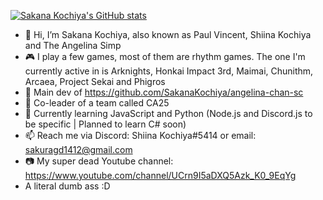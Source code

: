 [![Sakana Kochiya's GitHub stats](https://github-readme-stats.vercel.app/api?username=SakanaKochiya&show_icons=true&theme=tokyonight)](https://github.com/anuraghazra/github-readme-stats)



- 👋 Hi, I’m Sakana Kochiya, also known as Paul Vincent, Shiina Kochiya and The Angelina Simp
- 🎮 I play a few games, most of them are rhythm games. The one I'm currently active in is Arknights, Honkai Impact 3rd, Maimai, Chunithm, Arcaea, Project Sekai and Phigros
- 🤖️ Main dev of https://github.com/SakanaKochiya/angelina-chan-sc
- 🤝 Co-leader of a team called CA25
- 🌱 Currently learning JavaScript and Python (Node.js and Discord.js to be specific | Planned to learn C# soon)
- 📫 Reach me via Discord: Shiina Kochiya#5414 or email: sakuragd1412@gmail.com
- 📷 My super dead Youtube channel: https://www.youtube.com/channel/UCrn9I5aDXQ5Azk_K0_9EqYg
- A literal dumb ass :D


<!--
**SakuraKaslana/SakuraKaslana** is a ✨ _special_ ✨ repository because its `README.md` (this file) appears on your GitHub profile.

Here are some ideas to get you started:

- 🔭 I’m currently working on ...
- 🌱 I’m currently learning ...
- 👯 I’m looking to collaborate on ...
- 🤔 I’m looking for help with ...
- 💬 Ask me about ...
- 📫 How to reach me: ...
- 😄 Pronouns: ...
- ⚡ Fun fact: ...
-->

